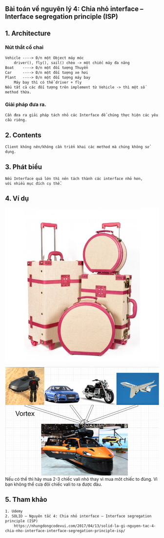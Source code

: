 ## Bài toán về nguyên lý 4: Chia nhỏ interface – Interface segregation principle (ISP)

## 1. Architecture
### Nút thắt cổ chai
    Vehicle ----> Đ/n một Object máy móc
        driver(), fly(), sail() chèo -> một chiếc máy đa năng
    Boat    ----> Đ/n một đối tượng Thuyển
    Car     ----> Đ/n một đối tượng xe hơi
    Plant   ----> Đ/n một đối tượng máy bay
        Máy bay thì có thể driver + fly
    Nếu tất cả các đối tượng trên implement từ Vehicle -> thì một số method thừa.
### Giải pháp đưa ra.
    Cần đưa ra giải pháp tách nhỏ các Interface để chúng thực hiện các yêu cầu riêng.

## 2. Contents
    Client không nên/không cần triển khai các method mà chúng không sử dụng.

## 3. Phát biểu
    Nếu Interface quá lớn thì nên tách thành các interface nhỏ hơn, 
    với nhiều mục đích cụ thể.

## 4. Ví dụ
![img.png](../docs/img-interface.png)

![img.png](../docs/img_complex_vehical.png)
    Nếu có thể thì hãy mua 2-3 chiếc vali nhỏ thay vì mua môt chiếc to đùng.
    Vì bạn không thể cưa đôi chiếc vali to ra được đâu.
## 5. Tham khảo
    1. Udemy
    2. SOLID – Nguyên tắc 4: Chia nhỏ interface – Interface segregation principle (ISP)
        https://nhungdongcodevui.com/2017/04/13/solid-la-gi-nguyen-tac-4-chia-nho-interface-interface-segregation-principle-isp/
        
